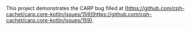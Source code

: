 This project demonstrates the CARP bug filled at [https://github.com/cph-cachet/carp.core-kotlin/issues/159](https://github.com/cph-cachet/carp.core-kotlin/issues/159).
